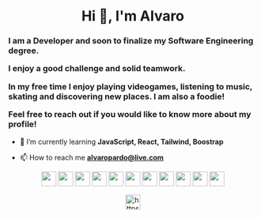 <h1 align="center">Hi 👋, I'm Alvaro</h1>
<h3>
  
I am a Developer and soon to finalize my Software Engineering degree.

I enjoy a good challenge and solid teamwork. 
  
In my free time I enjoy playing videogames, listening to music, skating and discovering new places. I am also a foodie!

Feel free to reach out if you would like to know more about my profile!</h3>

- 🌱 I’m currently learning **JavaScript, React, Tailwind, Boostrap**

- 📫 How to reach me **alvaropardo@live.com**

<p align="center">
  <img src="https://cdn.jsdelivr.net/gh/devicons/devicon/icons/javascript/javascript-original.svg" width="30px" heigth="30px"/>
  <img src="https://cdn.jsdelivr.net/gh/devicons/devicon/icons/csharp/csharp-original.svg" width="30px" heigth="30px"/>
  <img src="https://cdn.jsdelivr.net/gh/devicons/devicon/icons/git/git-original.svg" width="30px" heigth="30px"/>
  <img src="https://cdn.jsdelivr.net/gh/devicons/devicon/icons/github/github-original.svg" width="30px" heigth="30px"/>
  <img src="https://cdn.jsdelivr.net/gh/devicons/devicon/icons/java/java-original.svg" width="30px" heigth="30px"/>
  <img src="https://cdn.jsdelivr.net/gh/devicons/devicon/icons/tailwindcss/tailwindcss-plain.svg" width="30px" heigth="30px"/>
  <img src="https://cdn.jsdelivr.net/gh/devicons/devicon/icons/react/react-original.svg" width="30px" heigth="30px"/>
  <img src="https://cdn.jsdelivr.net/gh/devicons/devicon/icons/nodejs/nodejs-original.svg" width="30px" heigth="30px"/>
  <img src="https://cdn.jsdelivr.net/gh/devicons/devicon/icons/vscode/vscode-original.svg" width="30px" heigth="30px"/>
  <img src="https://cdn.jsdelivr.net/gh/devicons/devicon/icons/html5/html5-original.svg" width="30px" heigth="30px"/>
  <img src="https://cdn.jsdelivr.net/gh/devicons/devicon/icons/css3/css3-original.svg" width="30px" heigth="30px"/>
  
  </p><p align="center">
  <a href="https://linkedin.com/in/https://www.linkedin.com/in/alvaro-pardo-miramontes" target="blank"><img align="center" src="https://cdn.jsdelivr.net/gh/devicons/devicon/icons/linkedin/linkedin-original.svg" alt="https://www.linkedin.com/in/alvaro-pardo-miramontes" height="30" width="30" /></a>
</p>
